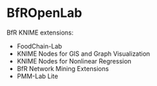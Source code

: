 BfROpenLab
==========

BfR KNIME extensions:

* FoodChain-Lab
* KNIME Nodes for GIS and Graph Visualization
* KNIME Nodes for Nonlinear Regression
* BfR Network Mining Extensions
* PMM-Lab Lite
